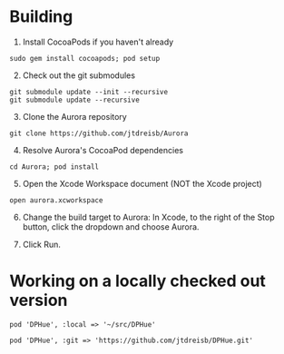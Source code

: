 
Building
==================

1. Install CocoaPods if you haven't already

```
sudo gem install cocoapods; pod setup
```

2. Check out the git submodules

```
git submodule update --init --recursive
git submodule update --recursive
```

3. Clone the Aurora repository

```
git clone https://github.com/jtdreisb/Aurora
```

4. Resolve Aurora's CocoaPod dependencies

```
cd Aurora; pod install
```

5. Open the Xcode Workspace document (NOT the Xcode project)

```
open aurora.xcworkspace
```

6. Change the build target to Aurora: In Xcode, to the right of the Stop button, click the dropdown and choose Aurora.

7. Click Run.

Working on a locally checked out version
====
```
pod 'DPHue', :local => '~/src/DPHue'
```


```
pod 'DPHue', :git => 'https://github.com/jtdreisb/DPHue.git'
```